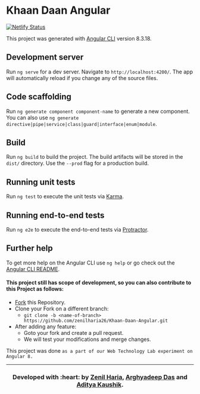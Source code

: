 # Khaan Daan Angular

[![Netlify Status](https://api.netlify.com/api/v1/badges/dac9817a-4af8-43d0-847d-87506299d747/deploy-status)](https://app.netlify.com/sites/khaandaan/deploys)

This project was generated with [Angular CLI](https://github.com/angular/angular-cli) version 8.3.18.

## Development server

Run `ng serve` for a dev server. Navigate to `http://localhost:4200/`. The app will automatically reload if you change any of the source files.

## Code scaffolding

Run `ng generate component component-name` to generate a new component. You can also use `ng generate directive|pipe|service|class|guard|interface|enum|module`.

## Build

Run `ng build` to build the project. The build artifacts will be stored in the `dist/` directory. Use the `--prod` flag for a production build.

## Running unit tests

Run `ng test` to execute the unit tests via [Karma](https://karma-runner.github.io).

## Running end-to-end tests

Run `ng e2e` to execute the end-to-end tests via [Protractor](http://www.protractortest.org/).

## Further help

To get more help on the Angular CLI use `ng help` or go check out the [Angular CLI README](https://github.com/angular/angular-cli/blob/master/README.md).


#### This project still has scope of development, so you can also contribute to this Project as follows:
* [Fork](https://github.com/zenilharia26/Khaan-Daan-Angular) this Repository.
* Clone your Fork on a different branch:
	* `git clone -b <name-of-branch> https://github.com/zenilharia26/Khaan-Daan-Angular.git`
* After adding any feature:
	* Goto your fork and create a pull request.
	* We will test your modifications and merge changes.

This project was done `as a part of our Web Technology Lab experiment on Angular 8.`

---
<h3 align="center"><b>Developed with :heart: by <a href="https://github.com/zenilharia26">Zenil Haria</a>, <a href="https://github.com/arghyadeep99">Arghyadeep Das</a> and <a href="https://github.com/adityak14">Aditya Kaushik</a>.</b></h1>
